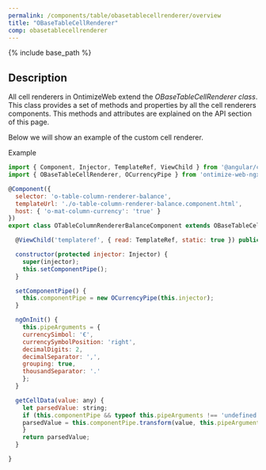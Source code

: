 ```yaml
---
permalink: /components/table/obasetablecellrenderer/overview
title: "OBaseTableCellRenderer"
comp: obasetablecellrenderer
---
```

{% include base_path %}

## Description

All cell renderers in OntimizeWeb extend the *OBaseTableCellRenderer class*. This class provides a set of methods and properties by all the cell renderers components. This methods and attributes are explained on the API section of this page.

Below we will show an example of the custom cell renderer.

Example
```javascript
import { Component, Injector, TemplateRef, ViewChild } from '@angular/core';
import { OBaseTableCellRenderer, OCurrencyPipe } from 'ontimize-web-ngx';

@Component({
  selector: 'o-table-column-renderer-balance',
  templateUrl: './o-table-column-renderer-balance.component.html',
  host: { 'o-mat-column-currency': 'true' }
})
export class OTableColumnRendererBalanceComponent extends OBaseTableCellRenderer {

  @ViewChild('templateref', { read: TemplateRef, static: true }) public templateref: TemplateRef<any>;

  constructor(protected injector: Injector) {
    super(injector);
    this.setComponentPipe();
  }

  setComponentPipe() {
    this.componentPipe = new OCurrencyPipe(this.injector);
  }

  ngOnInit() {
    this.pipeArguments = {
    currencySimbol: '€',
    currencySymbolPosition: 'right',
    decimalDigits: 2,
    decimalSeparator: ',',
    grouping: true,
    thousandSeparator: '.'
    };
  }

  getCellData(value: any) {
    let parsedValue: string;
    if (this.componentPipe && typeof this.pipeArguments !== 'undefined' && value !== undefined) {
    parsedValue = this.componentPipe.transform(value, this.pipeArguments);
    }
    return parsedValue;
  }

}
```
